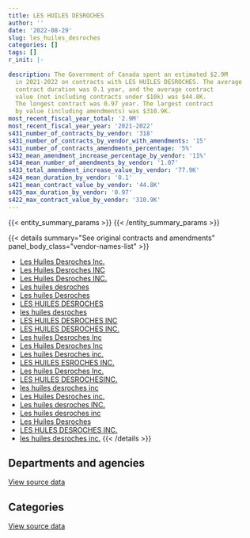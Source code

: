 ```yaml
---
title: LES HUILES DESROCHES
author: ''
date: '2022-08-29'
slug: les_huiles_desroches
categories: []
tags: []
r_init: |-
  
description: The Government of Canada spent an estimated $2.9M
  in 2021-2022 on contracts with LES HUILES DESROCHES. The average
  contract duration was 0.1 year, and the average contract
  value (not including contracts under $10k) was $44.8K.
  The longest contract was 0.97 year. The largest contract
  by value (including amendments) was $310.9K.
most_recent_fiscal_year_total: '2.9M'
most_recent_fiscal_year_year: '2021-2022'
s431_number_of_contracts_by_vendor: '318'
s431_number_of_contracts_by_vendor_with_amendments: '15'
s431_number_of_contracts_amendments_percentage: '5%'
s432_mean_amendment_increase_percentage_by_vendor: '11%'
s434_mean_number_of_amendments_by_vendor: '1.07'
s433_total_amendment_increase_value_by_vendor: '77.9K'
s424_mean_duration_by_vendor: '0.1'
s421_mean_contract_value_by_vendor: '44.8K'
s425_max_duration_by_vendor: '0.97'
s422_max_contract_value_by_vendor: '310.9K'
---
```


<script src="/rmarkdown-libs/htmlwidgets/htmlwidgets.js"></script>
<link href="/rmarkdown-libs/datatables-css/datatables-crosstalk.css" rel="stylesheet" />
<script src="/rmarkdown-libs/datatables-binding/datatables.js"></script>
<script src="/rmarkdown-libs/jquery/jquery-3.6.0.min.js"></script>
<link href="/rmarkdown-libs/dt-core-bootstrap/css/dataTables.bootstrap.min.css" rel="stylesheet" />
<link href="/rmarkdown-libs/dt-core-bootstrap/css/dataTables.bootstrap.extra.css" rel="stylesheet" />
<script src="/rmarkdown-libs/dt-core-bootstrap/js/jquery.dataTables.min.js"></script>
<script src="/rmarkdown-libs/dt-core-bootstrap/js/dataTables.bootstrap.min.js"></script>
<link href="/rmarkdown-libs/crosstalk/css/crosstalk.min.css" rel="stylesheet" />
<script src="/rmarkdown-libs/crosstalk/js/crosstalk.min.js"></script>
<script src="/rmarkdown-libs/htmlwidgets/htmlwidgets.js"></script>
<link href="/rmarkdown-libs/datatables-css/datatables-crosstalk.css" rel="stylesheet" />
<script src="/rmarkdown-libs/datatables-binding/datatables.js"></script>
<script src="/rmarkdown-libs/jquery/jquery-3.6.0.min.js"></script>
<link href="/rmarkdown-libs/dt-core-bootstrap/css/dataTables.bootstrap.min.css" rel="stylesheet" />
<link href="/rmarkdown-libs/dt-core-bootstrap/css/dataTables.bootstrap.extra.css" rel="stylesheet" />
<script src="/rmarkdown-libs/dt-core-bootstrap/js/jquery.dataTables.min.js"></script>
<script src="/rmarkdown-libs/dt-core-bootstrap/js/dataTables.bootstrap.min.js"></script>
<link href="/rmarkdown-libs/crosstalk/css/crosstalk.min.css" rel="stylesheet" />
<script src="/rmarkdown-libs/crosstalk/js/crosstalk.min.js"></script>

{{< entity_summary_params >}}
{{< /entity_summary_params >}}

{{< details summary="See original contracts and amendments" panel_body_class="vendor-names-list" >}}
- [Les Huiles Desroches Inc.](https://search.open.canada.ca/en/ct/?sort=contract_value_f%20desc&page=1&search_text=%22Les%20Huiles%20Desroches%20Inc.%22)
- [Les Huiles Desroches INC](https://search.open.canada.ca/en/ct/?sort=contract_value_f%20desc&page=1&search_text=%22Les%20Huiles%20Desroches%20INC%22)
- [Les Huiles Desroches INC.](https://search.open.canada.ca/en/ct/?sort=contract_value_f%20desc&page=1&search_text=%22Les%20Huiles%20Desroches%20INC.%22)
- [Les huiles desroches](https://search.open.canada.ca/en/ct/?sort=contract_value_f%20desc&page=1&search_text=%22Les%20huiles%20desroches%22)
- [Les huiles Desroches](https://search.open.canada.ca/en/ct/?sort=contract_value_f%20desc&page=1&search_text=%22Les%20huiles%20Desroches%22)
- [LES HUILES DESROCHES](https://search.open.canada.ca/en/ct/?sort=contract_value_f%20desc&page=1&search_text=%22LES%20HUILES%20DESROCHES%22)
- [les huiles desroches](https://search.open.canada.ca/en/ct/?sort=contract_value_f%20desc&page=1&search_text=%22les%20huiles%20desroches%22)
- [LES HUILES DESROCHES INC](https://search.open.canada.ca/en/ct/?sort=contract_value_f%20desc&page=1&search_text=%22LES%20HUILES%20DESROCHES%20INC%22)
- [LES HUILES DESROCHES INC.](https://search.open.canada.ca/en/ct/?sort=contract_value_f%20desc&page=1&search_text=%22LES%20HUILES%20DESROCHES%20INC.%22)
- [Les huiles Desroches Inc](https://search.open.canada.ca/en/ct/?sort=contract_value_f%20desc&page=1&search_text=%22Les%20huiles%20Desroches%20Inc%22)
- [Les Huiles Desroches Inc](https://search.open.canada.ca/en/ct/?sort=contract_value_f%20desc&page=1&search_text=%22Les%20Huiles%20Desroches%20Inc%22)
- [Les huiles Desroches inc.](https://search.open.canada.ca/en/ct/?sort=contract_value_f%20desc&page=1&search_text=%22Les%20huiles%20Desroches%20inc.%22)
- [LES HUILES ESROCHES INC.](https://search.open.canada.ca/en/ct/?sort=contract_value_f%20desc&page=1&search_text=%22LES%20HUILES%20ESROCHES%20INC.%22)
- [Les huiles Desroches Inc.](https://search.open.canada.ca/en/ct/?sort=contract_value_f%20desc&page=1&search_text=%22Les%20huiles%20Desroches%20Inc.%22)
- [LES HUILES DESROCHESINC.](https://search.open.canada.ca/en/ct/?sort=contract_value_f%20desc&page=1&search_text=%22LES%20HUILES%20DESROCHESINC.%22)
- [les huiles desroches inc](https://search.open.canada.ca/en/ct/?sort=contract_value_f%20desc&page=1&search_text=%22les%20huiles%20desroches%20inc%22)
- [Les Huiles Desroches inc.](https://search.open.canada.ca/en/ct/?sort=contract_value_f%20desc&page=1&search_text=%22Les%20Huiles%20Desroches%20inc.%22)
- [Les huiles desroches INC.](https://search.open.canada.ca/en/ct/?sort=contract_value_f%20desc&page=1&search_text=%22Les%20huiles%20desroches%20INC.%22)
- [Les huiles desroches inc](https://search.open.canada.ca/en/ct/?sort=contract_value_f%20desc&page=1&search_text=%22Les%20huiles%20desroches%20inc%22)
- [Les Huiles Desroches](https://search.open.canada.ca/en/ct/?sort=contract_value_f%20desc&page=1&search_text=%22Les%20Huiles%20Desroches%22)
- [LES HULES DESROCHES INC.](https://search.open.canada.ca/en/ct/?sort=contract_value_f%20desc&page=1&search_text=%22LES%20HULES%20DESROCHES%20INC.%22)
- [les huiles desroches inc.](https://search.open.canada.ca/en/ct/?sort=contract_value_f%20desc&page=1&search_text=%22les%20huiles%20desroches%20inc.%22)
{{< /details >}}

## Departments and agencies

<div id="htmlwidget-1" style="width:100%;height:auto;" class="datatables html-widget"></div>
<script type="application/json" data-for="htmlwidget-1">{"x":{"style":"bootstrap","filter":"none","vertical":false,"data":[["<a href=\"/departments/dfo-mpo/\">Fisheries and Oceans Canada<\/a>","<a href=\"/departments/dnd-mdn/\">National Defence<\/a>","<a href=\"/departments/pc/\">Parks Canada<\/a>"],[287776.64,2494478.81,249629.64],[352462.32,2712495.03,319983.41],[273310.93,1112559.37,200245.7],[651610.99,2004385.63,263587.99]],"container":"<table class=\"table table-striped table-hover row-border order-column display\">\n  <thead>\n    <tr>\n      <th>Department<\/th>\n      <th>2018-2019<\/th>\n      <th>2019-2020<\/th>\n      <th>2020-2021<\/th>\n      <th>2021-2022<\/th>\n    <\/tr>\n  <\/thead>\n<\/table>","options":{"order":[[4,"desc"]],"pageLength":10,"autoWidth":true,"columnDefs":[{"targets":1,"render":"function(data, type, row, meta) {\n    return type !== 'display' ? data : DTWidget.formatCurrency(data, \"$\", 2, 3, \",\", \".\", true, null);\n  }"},{"targets":2,"render":"function(data, type, row, meta) {\n    return type !== 'display' ? data : DTWidget.formatCurrency(data, \"$\", 2, 3, \",\", \".\", true, null);\n  }"},{"targets":3,"render":"function(data, type, row, meta) {\n    return type !== 'display' ? data : DTWidget.formatCurrency(data, \"$\", 2, 3, \",\", \".\", true, null);\n  }"},{"targets":4,"render":"function(data, type, row, meta) {\n    return type !== 'display' ? data : DTWidget.formatCurrency(data, \"$\", 2, 3, \",\", \".\", true, null);\n  }"},{"width":"16%","targets":[1,2,3,4]},{"className":"dt-right","targets":[1,2,3,4]}],"orderClasses":false}},"evals":["options.columnDefs.0.render","options.columnDefs.1.render","options.columnDefs.2.render","options.columnDefs.3.render"],"jsHooks":[]}</script>
<p class="text-right">
<a href="https://github.com/GoC-Spending/contracts-data/tree/main/data/out/vendors/les_huiles_desroches/summary_by_fiscal_year_by_department.csv" class="source-data-link btn btn-link">View source data</a>
</p>

## Categories

<div id="htmlwidget-2" style="width:100%;height:auto;" class="datatables html-widget"></div>
<script type="application/json" data-for="htmlwidget-2">{"x":{"style":"bootstrap","filter":"none","vertical":false,"data":[["<a href=\"/categories/defence/\">Defence<\/a>","<a href=\"/categories/transportation_and_logistics/\">Transportation and logistics<\/a>","<a href=\"/categories/industrial_products_and_services/\">Industrial products and services<\/a>"],[2494478.81,537406.28,null],[2539019.82,672445.73,173475.21],[1112559.37,473556.63,null],[2004385.63,915198.98,null]],"container":"<table class=\"table table-striped table-hover row-border order-column display\">\n  <thead>\n    <tr>\n      <th>Category<\/th>\n      <th>2018-2019<\/th>\n      <th>2019-2020<\/th>\n      <th>2020-2021<\/th>\n      <th>2021-2022<\/th>\n    <\/tr>\n  <\/thead>\n<\/table>","options":{"order":[[4,"desc"]],"dom":"t","pageLength":30,"autoWidth":true,"columnDefs":[{"targets":1,"render":"function(data, type, row, meta) {\n    return type !== 'display' ? data : DTWidget.formatCurrency(data, \"$\", 2, 3, \",\", \".\", true, null);\n  }"},{"targets":2,"render":"function(data, type, row, meta) {\n    return type !== 'display' ? data : DTWidget.formatCurrency(data, \"$\", 2, 3, \",\", \".\", true, null);\n  }"},{"targets":3,"render":"function(data, type, row, meta) {\n    return type !== 'display' ? data : DTWidget.formatCurrency(data, \"$\", 2, 3, \",\", \".\", true, null);\n  }"},{"targets":4,"render":"function(data, type, row, meta) {\n    return type !== 'display' ? data : DTWidget.formatCurrency(data, \"$\", 2, 3, \",\", \".\", true, null);\n  }"},{"width":"16%","targets":[1,2,3,4]},{"className":"dt-right","targets":[1,2,3,4]}],"orderClasses":false,"lengthMenu":[10,25,30,50,100]}},"evals":["options.columnDefs.0.render","options.columnDefs.1.render","options.columnDefs.2.render","options.columnDefs.3.render"],"jsHooks":[]}</script>
<p class="text-right">
<a href="https://github.com/GoC-Spending/contracts-data/tree/main/data/out/vendors/les_huiles_desroches/summary_by_fiscal_year_by_category.csv" class="source-data-link btn btn-link">View source data</a>
</p>
